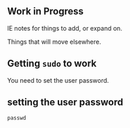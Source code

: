 Work in Progress
----------------

IE notes for things to add, or expand on.

Things that will move elsewhere.

## Getting `sudo` to work

You need to set the user password.

## setting the user password

```
passwd
```
